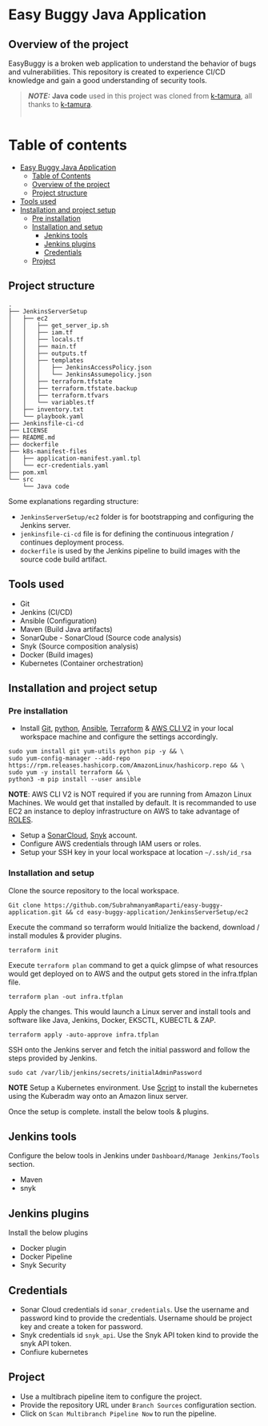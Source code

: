 # Easy Buggy Java Application

## **Overview of the project**
EasyBuggy is a broken web application to understand the behavior of bugs and vulnerabilities. This repository is created to experience CI/CD knowledge and gain a good understanding of security tools.

> **_NOTE:_**  **Java code** used in this project was cloned from [k-tamura](https://github.com/k-tamura/easybuggy), all thanks to [k-tamura](https://github.com/k-tamura/easybuggy). <br> </br>

**Table of contents**
=================

* [Easy Buggy Java Application](#easy-buggy-java-application)
    * [Table of Contents](#table-of-contents)
    * [Overview of the project](#overview-of-the-project)
    * [Project structure](#project-structure)
* [Tools used](#tools-used)
* [Installation and project setup](#installation-and-project-setup)
    * [Pre installation](#pre-installation)
    * [Installation and setup](#installation-and-setup)
        * [Jenkins tools](#jenkins-tools)
        * [Jenkins plugins](#jenkins-plugins)
        * [Credentials](#credentials)
    * [Project](#project)

## **Project structure**
```
.
├── JenkinsServerSetup
│   ├── ec2
│   │   ├── get_server_ip.sh
│   │   ├── iam.tf
│   │   ├── locals.tf
│   │   ├── main.tf
│   │   ├── outputs.tf
│   │   ├── templates
│   │   │   ├── JenkinsAccessPolicy.json
│   │   │   └── JenkinsAssumepolicy.json
│   │   ├── terraform.tfstate
│   │   ├── terraform.tfstate.backup
│   │   ├── terraform.tfvars
│   │   └── variables.tf
│   ├── inventory.txt
│   └── playbook.yaml
├── Jenkinsfile-ci-cd
├── LICENSE
├── README.md
├── dockerfile
├── k8s-manifest-files
│   ├── application-manifest.yaml.tpl
│   └── ecr-credentials.yaml
├── pom.xml
└── src
    └── Java code
```

Some explanations regarding structure:
- `JenkinsServerSetup/ec2` folder is for bootstrapping and configuring the Jenkins server.
- `jenkinsfile-ci-cd` file is for defining the continuous integration / continues deployment process.
- `dockerfile` is used by the Jenkins pipeline to build images with the source code build artifact.

## **Tools used**
- Git
- Jenkins (CI/CD)
- Ansible (Configuration)
- Maven (Build Java artifacts)
- SonarQube - SonarCloud (Source code analysis)
- Snyk (Source composition analysis)
- Docker (Build images)
- Kubernetes (Container orchestration)

## **Installation and project setup**

### **Pre installation**
- Install [Git](https://git-scm.com/download/linux), [python](https://www.python.org/downloads/source/), [Ansible](https://docs.ansible.com/ansible/latest/installation_guide/intro_installation.html), [Terraform](https://developer.hashicorp.com/terraform/tutorials/aws-get-started/install-cli) & [AWS CLI V2](https://docs.aws.amazon.com/cli/latest/userguide/getting-started-install.html) in your local workspace machine and configure the settings accordingly.
```
sudo yum install git yum-utils python pip -y && \ 
sudo yum-config-manager --add-repo https://rpm.releases.hashicorp.com/AmazonLinux/hashicorp.repo && \
sudo yum -y install terraform && \
python3 -m pip install --user ansible
```
**NOTE**: AWS CLI V2 is NOT required if you are running from Amazon Linux Machines. We would get that installed by default. It is recommanded to use EC2 an instance to deploy infrastructure on AWS to take advantage of [ROLES](https://docs.aws.amazon.com/IAM/latest/UserGuide/id_roles.html).

- Setup a [SonarCloud](https://sonarcloud.io/explore/projects), [Snyk](https://snyk.io/) account.
- Configure AWS credentials through IAM users or roles.
- Setup your SSH key in your local workspace at location `~/.ssh/id_rsa`

### **Installation and setup**
Clone the source repository to the local workspace.
```
Git clone https://github.com/SubrahmanyamRaparti/easy-buggy-application.git && cd easy-buggy-application/JenkinsServerSetup/ec2
```
Execute the command so terraform would Initialize the backend, download / install modules & provider plugins.
```
terraform init
```
Execute `terraform plan` command to get a quick glimpse of what resources would get deployed on to AWS and the output gets stored in the infra.tfplan file.
```
terraform plan -out infra.tfplan
```
Apply the changes. This would launch a Linux server and install tools and software like Java, Jenkins, Docker, EKSCTL, KUBECTL & ZAP.
```
terraform apply -auto-approve infra.tfplan
```
SSH onto the Jenkins server and fetch the initial password and follow the steps provided by Jenkins.
```
sudo cat /var/lib/jenkins/secrets/initialAdminPassword
```
**NOTE** Setup a Kubernetes environment. Use [Script](https://github.com/SubrahmanyamRaparti/kubernetes/blob/main/KubernetesInstallOnEC2KubeadmWay.sh) to install the kubernetes using the Kuberadm way onto an Amazon linux server.

Once the setup is complete. install the below tools & plugins.

## **Jenkins tools**
Configure the below tools in Jenkins under `Dashboard/Manage Jenkins/Tools` section.
- Maven
- snyk

## **Jenkins plugins**
Install the below plugins
- Docker plugin
- Docker Pipeline
- Snyk Security

## **Credentials**
- Sonar Cloud credentials id `sonar_credentials`. Use the username and password kind to provide the credentials. Username should be project key and create a token for password.
- Snyk credentials id `snyk_api`. Use the Snyk API token kind to provide the snyk API token.
- Confiure kubernetes

## **Project**
- Use a multibrach pipeline item to configure the project.
- Provide the repository URL under `Branch Sources` configuration section.
- Click on `Scan Multibranch Pipeline Now` to run the pipeline.